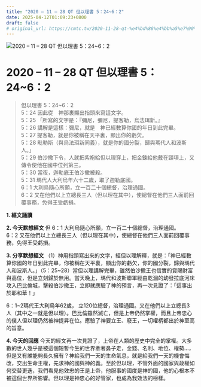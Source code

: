 ```yaml
---
title: "2020 – 11 – 28 QT 但以理書 5：24~6：2"
date: 2025-04-12T01:09:23+0800
draft: false
# original_url: https://cmtc.tw/2020-11-28-qt-%e4%bd%86%e4%bb%a5%e7%90%86%e6%9b%b8-5%ef%bc%9a246%ef%bc%9a2
---
```


![2020 – 11 – 28 QT 但以理書 5：24\~6：2](/images/qt.jpg   "2020 – 11 – 28 QT 但以理書 5：24\~6：2")

# 2020 – 11 – 28 QT 但以理書 5：24\~6：2

> 但以理書 5：24\~6：2  
> 5：24 因此從　神那裏顯出指頭來寫這文字。  
> 5：25 「所寫的文字是：『彌尼，彌尼，提客勒，烏法珥新。』  
> 5：26 講解是這樣：彌尼，就是　神已經數算你國的年日到此完畢。  
> 5：27 提客勒，就是你被稱在天平裏，顯出你的虧欠。  
> 5：28 毗勒斯（與烏法珥新同義），就是你的國分裂，歸與瑪代人和波斯人。」  
> 5：29 伯沙撒下令，人就把紫袍給但以理穿上，把金鍊給他戴在頸項上，又傳令使他在國中位列第三。  
> 5：30 當夜，迦勒底王伯沙撒被殺。  
> 5：31 瑪代人大利烏年六十二歲，取了迦勒底國。  
> 6：1 大利烏隨心所願，立一百二十個總督，治理通國。  
> 6：2 又在他們以上立總長三人（但以理在其中），使總督在他們三人面前回覆事務，免得王受虧損。

**1. 經文誦讀**

**2.  今天默想經文**
但 6：1 大利烏隨心所願，立一百二十個總督，治理通國。  
6：2 又在他們以上立總長三人（但以理在其中），使總督在他們三人面前回覆事務，免得王受虧損。

**3. 分享默想經文**
（1）神用指頭寫出來的文字，經但以理解釋，就是：「神已經數算你國的年日到此完畢，你被稱在天平裏，顯出你的虧欠，你的國分裂，歸與瑪代人和波斯人。」（5：25\~28）當但以理講解完畢，雖然伯沙撒王也信實的賞賜財富與高位，但是立刻歸於無用。當天晚上，瑪代和波斯聯軍經由乾涸的幼發拉底河床攻入巴比倫城，擊殺伯沙撒王，立即就應驗了神的預言，再一次見證了：「這事出於耶和華！」

6：1\~2瑪代王大利烏年62歲， 立120位總督，治理通國。又在他們以上立總長3人（其中之一就是但以理）。巴比倫雖然滅亡，但是上帝仍然掌權，而且上帝忠心的僕人但以理仍然被神提昇在位。應驗了神要立王、廢王，一切權柄都出於神至高的旨意。

**4. 今天的回應**
今天的經文再一次見證了，上帝在人類的歷史中完全的掌權。大多數的世人幾乎是被這個短暫今生的世界牽著鼻子走，金錢、名利、地位、權勢…，但是又有誰能夠長久擁有？神給我們一天的生命氣息，就是給我們一天的機會悔改，交出生命主權，先求神的國與神的義。至於但以理，不管外面的國家與政權如何交替更迭，我們看見他效忠的王是上帝，他服事的國度是神的國，他的心根本不被這個世界所影響。但以理是神忠心的好管家，也成為我效法的榜樣。
